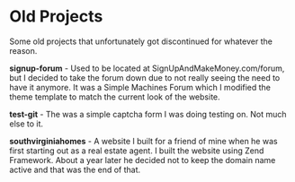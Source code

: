 Old Projects
========================

Some old projects that unfortunately got discontinued for whatever the reason. 

<b>signup-forum</b> - Used to be located at SignUpAndMakeMoney.com/forum, but I decided to take the forum down due to not really seeing the need to have it anymore. It was a Simple Machines Forum which I modified the theme template to match the current look of the website. 

<b>test-git</b> - The was a simple captcha form I was doing testing on. Not much else to it. 

<b>southvirginiahomes</b> - A website I built for a friend of mine when he was first starting out as a real estate agent. I built the website using Zend Framework. About a year later he decided not to keep the domain name active and that was the end of that.

